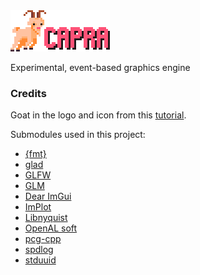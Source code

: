 <img src="data/logo/large.png">

Experimental, event-based graphics engine

### Credits

Goat in the logo and icon from this [tutorial](https://lifebe.com.au/artistic/pixel-art-tutorial-farmyard-goat/).

Submodules used in this project:
- [{fmt}](https://github.com/fmtlib/fmt)
- [glad](https://github.com/Dav1dde/glad/tree/glad2)
- [GLFW](https://github.com/glfw/glfw)
- [GLM](https://github.com/g-truc/glm)
- [Dear ImGui](https://github.com/ocornut/imgui/tree/docking)
- [ImPlot](https://github.com/epezent/implot)
- [Libnyquist](https://github.com/ddiakopoulos/libnyquist)
- [OpenAL soft](https://github.com/kcat/openal-soft)
- [pcg-cpp](https://github.com/imneme/pcg-cpp)
- [spdlog](https://github.com/gabime/spdlog)
- [stduuid](https://github.com/mariusbancila/stduuid)